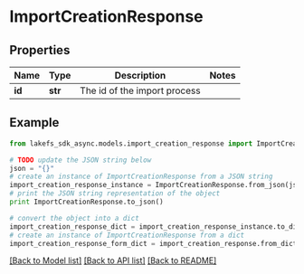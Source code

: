# ImportCreationResponse


## Properties

Name | Type | Description | Notes
------------ | ------------- | ------------- | -------------
**id** | **str** | The id of the import process | 

## Example

```python
from lakefs_sdk_async.models.import_creation_response import ImportCreationResponse

# TODO update the JSON string below
json = "{}"
# create an instance of ImportCreationResponse from a JSON string
import_creation_response_instance = ImportCreationResponse.from_json(json)
# print the JSON string representation of the object
print ImportCreationResponse.to_json()

# convert the object into a dict
import_creation_response_dict = import_creation_response_instance.to_dict()
# create an instance of ImportCreationResponse from a dict
import_creation_response_form_dict = import_creation_response.from_dict(import_creation_response_dict)
```
[[Back to Model list]](../README.md#documentation-for-models) [[Back to API list]](../README.md#documentation-for-api-endpoints) [[Back to README]](../README.md)


